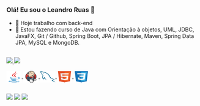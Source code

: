 ### Olá! Eu sou o Leandro Ruas 👋

- 🔭 Hoje trabalho com back-end
- 🌱 Estou fazendo curso de Java com Orientação à objetos, UML, JDBC, JavaFX, Git / Github, Spring Boot, JPA / Hibernate, Maven, Spring Data JPA, MySQL e MongoDB.

##

<div>
  <a href="https://github.com/Leandro-Ruas">
  <img height="167em" src="https://github-readme-stats.vercel.app/api?username=Leandro-Ruas&show_icons=true&theme=dark&include_all_commits=true&count_private=true"/>
  <img height="166em" src="https://github-readme-stats.vercel.app/api/top-langs/?username=Leandro-Ruas&layout=compact&langs_count=7&theme=dark"/>
</div>

<div style="display: inline_block"><br>
  <img align="center" alt="Leo-Java" height="30" width="40" src="https://github.com/devicons/devicon/blob/master/icons/java/java-original.svg">
  <img align="center" alt="Leo-Jenkins" height="30" width="40" src="https://github.com/devicons/devicon/blob/master/icons/jenkins/jenkins-original.svg">
  <img align="center" alt="Leo-MYSQL" height="30" width="40" src="https://github.com/devicons/devicon/blob/master/icons/mysql/mysql-original.svg">
  <img align="center" alt="Leo-HTML" height="30" width="40" src="https://raw.githubusercontent.com/devicons/devicon/master/icons/html5/html5-original.svg">
  <img align="center" alt="Leo-CSS" height="30" width="40" src="https://raw.githubusercontent.com/devicons/devicon/master/icons/css3/css3-original.svg">
</div>
  
  ##
  
  <div>
    
  <a href="https://instagram.com/leo.ruas2018" target="_blank"><img src="https://img.shields.io/badge/-Instagram-%23E4405F?style=for-the-badge&logo=instagram&logoColor=white" target="_blank"></a>
  <a href = "mailto:leandro.ruas.2018@gmail.com"><img src="https://img.shields.io/badge/-Gmail-%23333?style=for-the-badge&logo=gmail&logoColor=white" target="_blank"></a>
  <a href="https://www.linkedin.com/in/leandro-ruas-b9211380" target="_blank"><img src="https://img.shields.io/badge/-LinkedIn-%230077B5?style=for-the-badge&logo=linkedin&logoColor=white" target="_blank"></a> 
    
  </div>
